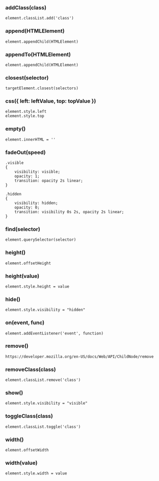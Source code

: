 
### addClass(class)

```
element.classList.add('class')
```

### append(HTMLElement)

```
element.appendChild(HTMLElement)
```

### appendTo(HTMLElement)

```
element.appendChild(HTMLElement)
```

### closest(selector)

```
targetElement.closest(selectors)
```

### css({ left: leftValue, top: topValue })

```
element.style.left
element.style.top
```

### empty()

```
element.innerHTML = ''
```

### fadeOut(speed)

```
.visible
{
    visibility: visible;
    opacity: 1;
    transition: opacity 2s linear;
}                

.hidden
{
    visibility: hidden;
    opacity: 0;
    transition: visibility 0s 2s, opacity 2s linear;
}
```

### find(selector)

```
element.querySelector(selector)
```

### height()

```
element.offsetHeight
```

### height(value)

```
element.style.height = value
```

### hide()

```
element.style.visibility = "hidden"
```

### on(event, func)

```
element.addEventListener('event', function)
```

### remove()

```
https://developer.mozilla.org/en-US/docs/Web/API/ChildNode/remove
```

### removeClass(class)

```
element.classList.remove('class')
```

### show()

```
element.style.visibility = "visible"
```

### toggleClass(class)

```
element.classList.toggle('class')
```

### width()

```
element.offsetWidth
```

### width(value)

```
element.style.width = value
```
